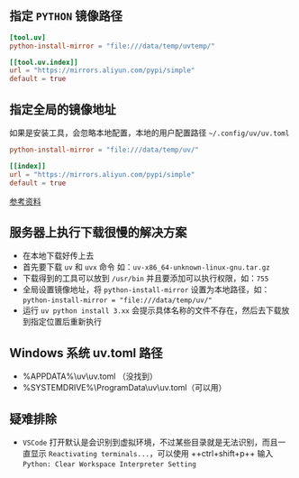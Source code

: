 ## 指定 `PYTHON` 镜像路径

```TOML title="pyproject.toml"
[tool.uv]
python-install-mirror = "file:///data/temp/uvtemp/"

[[tool.uv.index]]
url = "https://mirrors.aliyun.com/pypi/simple"
default = true
```

## 指定全局的镜像地址

如果是安装工具，会忽略本地配置，本地的用户配置路径 `~/.config/uv/uv.toml`

``` TOML title="uv.toml"
python-install-mirror = "file:///data/temp/uv/"

[[index]]
url = "https://mirrors.aliyun.com/pypi/simple"
default = true
```

[参考资料](https://docs.astral.sh/uv/configuration/files/#configuration-files)


## 服务器上执行下载很慢的解决方案

- 在本地下载好传上去
- 首先要下载 `uv` 和 `uvx` 命令 如：`uv-x86_64-unknown-linux-gnu.tar.gz`
- 下载得到的工具可以放到 `/usr/bin` 并且要添加可以执行权限，如：`755`
- 全局设置镜像地址，将 `python-install-mirror` 设置为本地路径，如：`python-install-mirror = "file:///data/temp/uv/"`
- 运行 `uv python install 3.xx` 会提示具体名称的文件不存在，然后去下载放到指定位置后重新执行


## Windows 系统 uv.toml 路径

- %APPDATA%\uv\uv.toml （没找到）
- %SYSTEMDRIVE%\ProgramData\uv\uv.toml（可以用）


## 疑难排除

- `VSCode` 打开默认是会识别到虚拟环境，不过某些目录就是无法识别，而且一直显示 `Reactivating terminals...`，可以使用 ++ctrl+shift+p++ 输入 `Python: Clear Workspace Interpreter Setting`